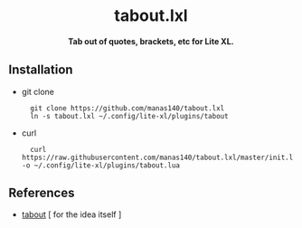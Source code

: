 <h1 align="center">tabout.lxl</h1>
<h4 align="center">Tab out of quotes, brackets, etc for Lite XL.</h4>

## Installation

- git clone
  
  ```
    git clone https://github.com/manas140/tabout.lxl 
    ln -s tabout.lxl ~/.config/lite-xl/plugins/tabout
  ```

- curl

  ```
    curl https://raw.githubusercontent.com/manas140/tabout.lxl/master/init.lua -o ~/.config/lite-xl/plugins/tabout.lua
  ```

## References

- [tabout](https://github.com/tamton-aquib/flirt.nvim) [ for the idea itself ]
